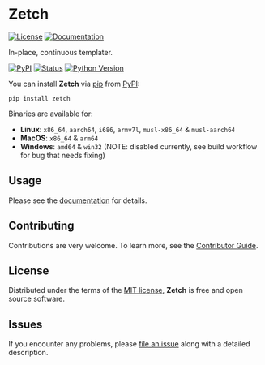 # Zetch

[![License](https://img.shields.io/badge/License-MIT-green.svg)][license]
[![Documentation](https://img.shields.io/badge/Documentation-8A2BE2)](https://zakstucke.github.io/zetch)

[license]: https://github.com/zakstucke/zetch/blob/main/LICENSE.md

In-place, continuous templater.

[![PyPI](https://img.shields.io/pypi/v/zetch.svg)][pypi status]
[![Status](https://img.shields.io/pypi/status/zetch.svg)][pypi status]
[![Python Version](https://img.shields.io/pypi/pyversions/zetch)][pypi status]

[pypi status]: https://pypi.org/project/zetch/

You can install **Zetch** via [pip](https://pip.pypa.io/) from [PyPI](https://pypi.org/):

```console
pip install zetch
```

Binaries are available for:

-   **Linux**: `x86_64`, `aarch64`, `i686`, `armv7l`, `musl-x86_64` & `musl-aarch64`
-   **MacOS**: `x86_64` & `arm64`
-   **Windows**: `amd64` & `win32` (NOTE: disabled currently, see build workflow for bug that needs fixing)

## Usage

Please see the [documentation](https://zakstucke.github.io/zetch) for details.

## Contributing

Contributions are very welcome.
To learn more, see the [Contributor Guide](CONTRIBUTING.md).

## License

Distributed under the terms of the [MIT license](LICENSE.md),
**Zetch** is free and open source software.

## Issues

If you encounter any problems,
please [file an issue](https://github.com/zakstucke/zetch/issues) along with a detailed description.
